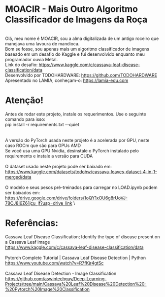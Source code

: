 # MOACIR - Mais Outro Algoritmo Classificador de Imagens da Roça
\
Olá, meu nome é MOACIR, sou a alma digitalizada de um antigo roceiro que manejava uma lavoura de mandioca. \
Bom se fosse, sou apenas mais um algoritmo classificador de imagens baseado em um desafio do Kaggle e fui desenvolvido enquanto meu programador ouvia Metal. \
Link do desafio: https://www.kaggle.com/c/cassava-leaf-disease-classification/data \
Desenvolvido por TODOHARDWARE: https://github.com/TODOHARDWARE \
Apresentado no LAMIA, conheçam-o: https://lamia-edu.com 

# Atenção!
Antes de rodar este projeto, instale os requerimentos. Use o seguinte comando para isso: \
pip install -r requirements.txt --quiet \
\
\
A versão do PyTorch usada neste projeto é a acelerada por GPU, neste caso ROCm que são para GPUs AMD \
Se você usa uma GPU Nvidia, desinstale o PyTorch instalado pelo requirements e instale a versão para CUDA \
\
O dataset usado neste projeto pode ser baixado em: \
https://www.kaggle.com/datasets/todohw/cassava-leaves-dataset-4-in-1-merged/data \
\
O modelo e seus pesos pré-treinados para carregar no LOAD.ipynb podem ser baixados em:
https://drive.google.com/drive/folders/1oQY1xOU6g8rUoVJ-78CJ8I6Z61jcu_jf?usp=drive_link \

# Referências:
Cassava Leaf Disease Classification; Identify the type of disease present on a Cassava Leaf image \
https://www.kaggle.com/c/cassava-leaf-disease-classification/data \
\
Pytorch Complete Tutorial | Cassava Leaf Disease Detection | Python \
https://www.youtube.com/watch?v=R7fKjr4gtSc \
\
Cassava Leaf Disease Detection - Image Classification \
https://github.com/aswintechguy/Deep-Learning-Projects/tree/main/Cassava%20Leaf%20Disease%20Detection%20-%20Pytorch%20Image%20Classification 





